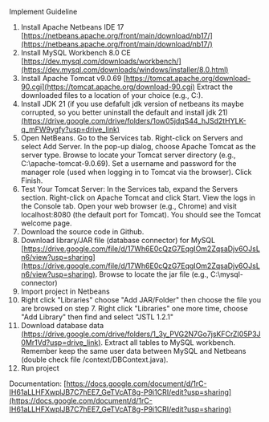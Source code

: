 Implement Guideline

1. Install Apache Netbeans IDE 17 [https://netbeans.apache.org/front/main/download/nb17/](https://netbeans.apache.org/front/main/download/nb17/)
2. Install MySQL Workbench 8.0 CE [https://dev.mysql.com/downloads/workbench/](https://dev.mysql.com/downloads/windows/installer/8.0.html)
3. Install Apache Tomcat v9.0.69 [https://tomcat.apache.org/download-90.cgi](https://tomcat.apache.org/download-90.cgi)
   Extract the downloaded files to a location of your choice (e.g., C:\).
4. Install JDK 21 (if you use defafult jdk version of netbeans its maybe corrupted, so you better uninstall the default and install jdk 21) [(https://drive.google.com/drive/folders/1ow05jdqS44_hJSd2tHYLK-q_mFW9ygfy?usp=drive_link)](https://drive.google.com/drive/folders/1ow05jdqS44_hJSd2tHYLK-q_mFW9ygfy?usp=sharing)
5. Open NetBeans.
  Go to the Services tab.
  Right-click on Servers and select Add Server.
  In the pop-up dialog, choose Apache Tomcat as the server type.
  Browse to locate your Tomcat server directory (e.g., C:\apache-tomcat-9.0.69).
  Set a username and password for the manager role (used when logging in to Tomcat via the browser).
  Click Finish.
6. Test Your Tomcat Server:
  In the Services tab, expand the Servers section.
  Right-click on Apache Tomcat and click Start.
  View the logs in the Console tab.
  Open your web browser (e.g., Chrome) and visit localhost:8080 (the default port for Tomcat). You should see the Tomcat welcome page.
7. Download the source code in Github.
8. Download library/JAR file (database connector) for MySQL [https://drive.google.com/file/d/17Wh6E0cQzG7EqgIOm2ZqsaDjv6OJsLn6/view?usp=sharing](https://drive.google.com/file/d/17Wh6E0cQzG7EqgIOm2ZqsaDjv6OJsLn6/view?usp=sharing).
  Browse to locate the jar file (e.g., C:\mysql-connector)
9. Import project in Netbeans
10. Right click "Libraries" choose "Add JAR/Folder" then choose the file you are browsed on step 7.
   Right click "Libraries" one more time, choose "Add Library" then find and select "JSTL 1.2.1"
11. Download database data [(https://drive.google.com/drive/folders/1_3y_PVG2N7Go7jsKFCrZI05P3J0Mr1Vd?usp=drive_link)](https://drive.google.com/drive/folders/1_3y_PVG2N7Go7jsKFCrZI05P3J0Mr1Vd?usp=sharing). Extract all tables to MySQL workbench. Remember keep the same user data between MySQL and Netbeans (double check file /context/DBContext.java).
12. Run project

Documentation: [https://docs.google.com/document/d/1rC-IH61aLLHFXwplJB7C7hEE7_GeTVcAT8g-P9i1CRI/edit?usp=sharing](https://docs.google.com/document/d/1rC-IH61aLLHFXwplJB7C7hEE7_GeTVcAT8g-P9i1CRI/edit?usp=sharing)
